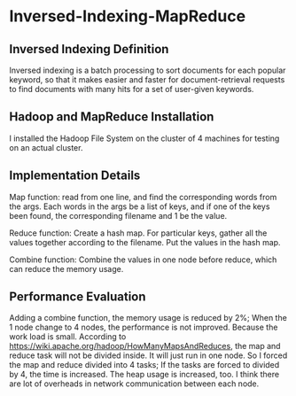 # Inversed-Indexing-MapReduce

## Inversed Indexing Definition
Inversed indexing is a batch processing to sort documents for each popular keyword, so that it makes easier and faster for document-retrieval requests to find documents with many hits for a set of user-given keywords. 


## Hadoop and MapReduce Installation
I installed the Hadoop File System on the cluster of 4 machines for testing on an actual cluster.


## Implementation Details
Map function: read from one line, and find the corresponding words from the args. Each words in the args be a list of keys, and if one of the keys been found, the corresponding filename and 1 be the value. 

Reduce function: Create a hash map. For particular keys, gather all the values together according to the filename. Put the values in the hash map.

Combine function: Combine the values in one node before reduce, which can reduce the memory usage.


## Performance Evaluation
Adding a combine function, the memory usage is reduced by 2%; When the 1 node change to 4 nodes, the performance is not improved. Because the work load is small. According to https://wiki.apache.org/hadoop/HowManyMapsAndReduces, the map and reduce task will not be divided inside. It will just run in one node. So I forced the map and reduce divided into 4 tasks; If the tasks are forced to divided by 4, the time is increased. The heap usage is increased, too.  I think there are lot of overheads in network communication between each node.

